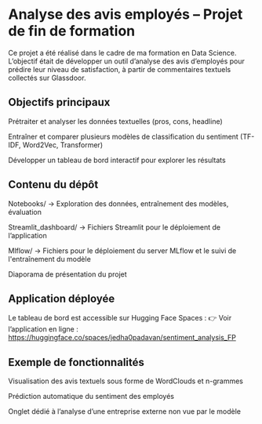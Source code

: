 # Analyse des avis employés – Projet de fin de formation
Ce projet a été réalisé dans le cadre de ma formation en Data Science.
L’objectif était de développer un outil d’analyse des avis d’employés pour prédire leur niveau de satisfaction, à partir de commentaires textuels collectés sur Glassdoor.

## Objectifs principaux
Prétraiter et analyser les données textuelles (pros, cons, headline)

Entraîner et comparer plusieurs modèles de classification du sentiment (TF-IDF, Word2Vec, Transformer)

Développer un tableau de bord interactif pour explorer les résultats

## Contenu du dépôt
Notebooks/ → Exploration des données, entraînement des modèles, évaluation

Streamlit_dashboard/ → Fichiers Streamlit pour le déploiement de l’application

Mlflow/ → Fichiers pour le déploiement du server MLflow et le suivi de l'entraînement du modèle

Diaporama de présentation du projet

## Application déployée
Le tableau de bord est accessible sur Hugging Face Spaces :
👉 Voir l’application en ligne : https://huggingface.co/spaces/jedha0padavan/sentiment_analysis_FP

## Exemple de fonctionnalités
Visualisation des avis textuels sous forme de WordClouds et n-grammes

Prédiction automatique du sentiment des employés

Onglet dédié à l’analyse d’une entreprise externe non vue par le modèle


